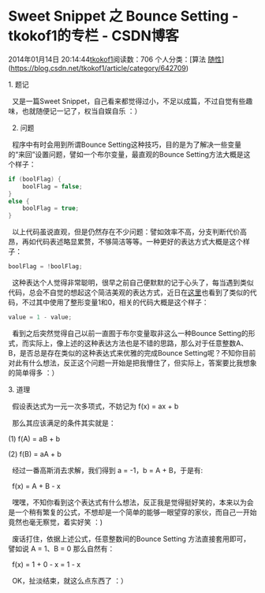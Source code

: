 # Sweet Snippet 之 Bounce Setting - tkokof1的专栏 - CSDN博客

2014年01月14日 20:14:44[tkokof1](https://me.csdn.net/tkokof1)阅读数：706
个人分类：[算法																[随性](https://blog.csdn.net/tkokof1/article/category/642708)](https://blog.csdn.net/tkokof1/article/category/642709)



1. 题记

  又是一篇Sweet Snippet，自己看来都觉得过小，不足以成篇，不过自觉有些趣味，也就随便记一记了，权当自娱自乐 ：）

  2. 问题

  程序中有时会用到所谓Bounce Setting这种技巧，目的是为了解决一些变量的“来回”设置问题，譬如一个布尔变量，最直观的Bounce Setting方法大概是这个样子：

```cpp
if (boolFlag) {
    boolFlag = false;
}
else {
    boolFlag = true;
}
```

  以上代码虽说直观，但是仍然存在不少问题：譬如效率不高，分支判断代价高昂，再如代码表述略显累赘，不够简洁等等。一种更好的表达方式大概是这个样子：

```cpp
boolFlag = !boolFlag;
```

  这种表达个人觉得非常聪明，很早之前自己便默默的记于心头了，每当遇到类似代码，总会不自觉的想起这个简洁美观的表达方式，近日在[这里](http://book.douban.com/subject/6539319/)也看到了类似的代码，不过其中使用了整形变量1和0，相关的代码大概是这个样子：

```cpp
value = 1 - value;
```

  看到之后突然觉得自己以前一直囿于布尔变量取非这么一种Bounce Setting的形式，而实际上，像上述的这种表达方法也是不错的思路，那么对于任意整数A、B，是否总是存在类似的这种表达式来优雅的完成Bounce Setting呢？不知你目前对此有什么想法，反正这个问题一开始是把我懵住了，但实际上，答案要比我想象的简单得多 ：）

3. 道理

  假设表达式为一元一次多项式，不妨记为 f(x) = ax + b

  那么其应该满足的条件其实就是：

(1) f(A) = aB + b

(2) f(B) = aA + b

  经过一番高斯消去求解，我们得到 a = -1，b = A + B，于是有:

  f(x) = A + B - x

  嘿嘿，不知你看到这个表达式有什么想法，反正我是觉得挺好笑的，本来以为会是一个稍有繁复的公式，不想却是一个简单的能够一眼望穿的家伙，而自己一开始竟然也毫无察觉，着实好笑 ：)

  废话打住，依据上述公式，任意整数间的Bounce Setting 方法直接套用即可，譬如说 A = 1、B = 0 那么自然有：

  f(x) = 1 + 0 - x = 1 - x

  OK，扯淡结束，就这么点东西了 ：）


